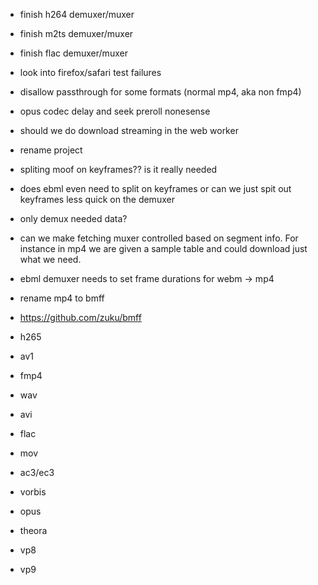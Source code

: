 * finish h264 demuxer/muxer
* finish m2ts demuxer/muxer
* finish flac demuxer/muxer
* look into firefox/safari test failures

* disallow passthrough for some formats (normal mp4, aka non fmp4)
* opus codec delay and seek preroll nonesense
* should we do download streaming in the web worker
* rename project
* spliting moof on keyframes?? is it really needed
* does ebml even need to split on keyframes or can we just spit out keyframes less quick on the demuxer
* only demux needed data?
* can we make fetching muxer controlled based on segment info. For instance in mp4 we are given a sample table and could download just what we need.
* ebml demuxer needs to set frame durations for webm -> mp4
* rename mp4 to bmff
* https://github.com/zuku/bmff

* h265
* av1
* fmp4
* wav
* avi
* flac
* mov
* ac3/ec3
* vorbis
* opus
* theora
* vp8
* vp9
